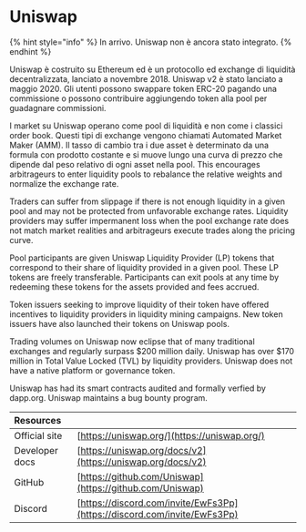 # Uniswap

{% hint style="info" %}
In arrivo. Uniswap non è ancora stato integrato.
{% endhint %}

Uniswap è costruito su Ethereum ed è un protocollo ed exchange di liquidità decentralizzata, lanciato a novembre 2018. Uniswap v2 è stato lanciato a maggio 2020. Gli utenti possono swappare token ERC-20 pagando una commissione o possono contribuire aggiungendo token alla pool per guadagnare commissioni.

I market su Uniswap operano come pool di liquidità e non come i classici order book. Questi tipi di exchange vengono chiamati Automated Market Maker \(AMM\). Il tasso di cambio tra i due asset è determinato da una formula con prodotto costante e si muove lungo una curva di prezzo che dipende dal peso relativo di ogni asset nella pool. This encourages arbitrageurs to enter liquidity pools to rebalance the relative weights and normalize the exchange rate.

Traders can suffer from slippage if there is not enough liquidity in a given pool and may not be protected from unfavorable exchange rates. Liquidity providers may suffer impermanent loss when the pool exchange rate does not match market realities and arbitrageurs execute trades along the pricing curve.

Pool participants are given Uniswap Liquidity Provider \(LP\) tokens that correspond to their share of liquidity provided in a given pool. These LP tokens are freely transferable. Participants can exit pools at any time by redeeming these tokens for the assets provided and fees accrued.

Token issuers seeking to improve liquidity of their token have offered incentives to liquidity providers in liquidity mining campaigns. New token issuers have also launched their tokens on Uniswap pools.

Trading volumes on Uniswap now eclipse that of many traditional exchanges and regularly surpass $200 million daily. Uniswap has over $170 million in Total Value Locked \(TVL\) by liquidity providers. Uniswap does not have a native platform or governance token.

Uniswap has had its smart contracts audited and formally verfied by dapp.org. Uniswap maintains a bug bounty program.

| Resources      |                                                                          |
|:-------------- |:------------------------------------------------------------------------ |
| Official site  | [https://uniswap.org/](https://uniswap.org/)                             |
| Developer docs | [https://uniswap.org/docs/v2](https://uniswap.org/docs/v2)               |
| GitHub         | [https://github.com/Uniswap](https://github.com/Uniswap)                 |
| Discord        | [https://discord.com/invite/EwFs3Pp](https://discord.com/invite/EwFs3Pp) |

